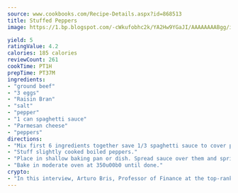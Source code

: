 ```yaml
---
source: www.cookbooks.com/Recipe-Details.aspx?id=868513
title: Stuffed Peppers
image: https://1.bp.blogspot.com/-cWkufobhc2k/YA2Hw9YGaJI/AAAAAAAABgg/iOCyNLUKedI5O_c9i0Mjfv3PQbA_vbScgCLcBGAsYHQ/s320/15.png

yield: 5
ratingValue: 4.2
calories: 185 calories
reviewCount: 261
cookTime: PT1H
prepTime: PT37M
ingredients:
- "ground beef"
- "3 eggs"
- "Raisin Bran"
- "salt"
- "pepper"
- "1 can spaghetti sauce"
- "Parmesan cheese"
- "peppers"
directions:
- "Mix first 6 ingredients together save 1/3 spaghetti sauce to cover peppers."
- "Stuff slightly cooked boiled peppers."
- "Place in shallow baking pan or dish. Spread sauce over them and sprinkle with Parmesan cheese."
- "Bake in moderate oven at 350u00b0 until done."
crypto:
- "In this interview, Arturo Bris, Professor of Finance at the top-ranked business school IMD in Switzerland, analyses the risks associated with bitcoin."
---
```

